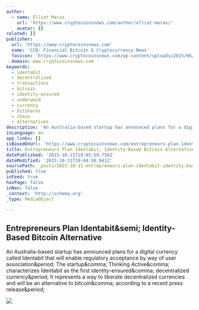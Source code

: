 ```yaml
---
author:
  - name: Elliot Maras
    url: 'https://www.cryptocoinsnews.com/author/elliot-maras/'
    avatar: {}
related: []
publisher:
  url: 'https://www.cryptocoinsnews.com'
  name: 'CCN: Financial Bitcoin & Cryptocurrency News'
  favicon: 'https://www.cryptocoinsnews.com/wp-content/uploads/2015/06/16x16.gif'
  domain: www.cryptocoinsnews.com
keywords:
  - identabit
  - decentralized
  - transactions
  - bitcoin
  - identity-ensured
  - underwood
  - currency
  - bitshares
  - chain
  - alternatives
description: 'An Australia-based startup has announced plans for a digital currency called Identabit that will enable regulatory acceptance by way of user association. The startup, Thinking Active, characterizes Identabit as the first identity-ensured, decentralized currency. It represents a way to liberate decentralized currencies and will be an alternative to bitcoin, according to a recent press release.'
inLanguage: en
app_links: []
isBasedOnUrl: 'https://www.cryptocoinsnews.com/entrepreneurs-plan-identabit-identity-based-bitcoin-alternative/'
title: Entrepreneurs Plan Identabit; Identity-Based Bitcoin Alternative
datePublished: '2015-10-11T19:05:59.756Z'
dateModified: '2015-10-11T19:04:50.941Z'
sourcePath: _posts/2015-10-11-entrepreneurs-plan-identabit-identity-based-bitcoin-alterna.md
published: true
inFeed: true
hasPage: false
inNav: false
_context: 'http://schema.org'
_type: MediaObject

---
```

<article style=""><h1>Entrepreneurs Plan Identabit&amp;semi; Identity-Based Bitcoin Alternative</h1><p>An Australia-based startup has announced plans for a digital currency called Identabit that will enable regulatory acceptance by way of user association&amp;period; The startup&amp;comma; Thinking Active&amp;comma; characterizes Identabit as the first identity-ensured&amp;comma; decentralized currency&amp;period; It represents a way to liberate decentralized currencies and will be an alternative to bitcoin&amp;comma; according to a recent press release&amp;period;</p><img src="https://www.cryptocoinsnews.com/wp-content/uploads/2015/07/identity-theft.jpg" /></article>